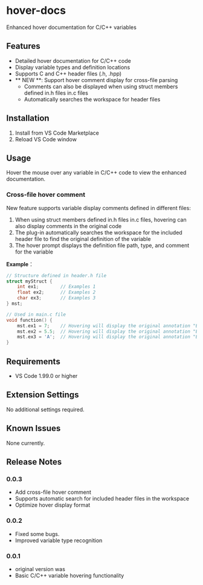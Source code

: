 # hover-docs

Enhanced hover documentation for C/C++ variables

## Features

- Detailed hover documentation for C/C++ code
- Display variable types and definition locations
- Supports C and C++ header files (.h, .hpp)
- ** NEW **: Support hover comment display for cross-file parsing
  - Comments can also be displayed when using struct members defined in.h files in.c files
  - Automatically searches the workspace for header files

## Installation

1. Install from VS Code Marketplace
2. Reload VS Code window

## Usage

Hover the mouse over any variable in C/C++ code to view the enhanced documentation.

### Cross-file hover comment

New feature supports variable display comments defined in different files:

1. When using struct members defined in.h files in.c files, hovering can also display comments in the original code
2. The plug-in automatically searches the workspace for the included header file to find the original definition of the variable
3. The hover prompt displays the definition file path, type, and comment for the variable

**Example**：

```c
// Structure defined in header.h file
struct myStruct {
    int ex1;        // Examples 1
    float ex2;      // Examples 2
    char ex3;       // Examples 3
} mst;

// Used in main.c file
void function() {
    mst.ex1 = 7;    // Hovering will display the original annotation "Example 1"
    mst.ex2 = 5.5;  // Hovering will display the original annotation "Example 2"
    mst.ex3 = 'A';  // Hovering will display the original annotation "Example 3"
}
```

## Requirements

- VS Code 1.99.0 or higher

## Extension Settings

No additional settings required.

## Known Issues

None currently.

## Release Notes

### 0.0.3

- Add cross-file hover comment
- Supports automatic search for included header files in the workspace
- Optimize hover display format

### 0.0.2

- Fixed some bugs.
- Improved variable type recognition

### 0.0.1

- original version was
- Basic C/C++ variable hovering functionality
